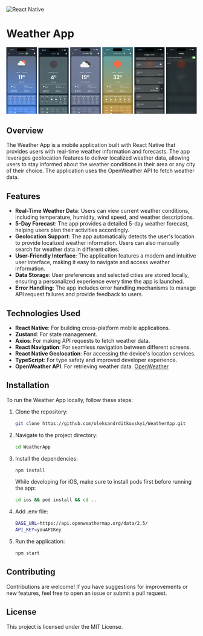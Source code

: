 ![React Native](https://img.shields.io/badge/React_Native-0.77-blue?logo=react)
# Weather App

<p align="center">
  <img src="/src/assets/images/readmeImg/1.png" width="16%">
  <img src="/src/assets/images/readmeImg/recording2.gif" width="16%">
  <img src="/src/assets/images/readmeImg/3.png" width="16%">
  <img src="/src/assets/images/readmeImg/4.png" width="16%">
  <img src="/src/assets/images/readmeImg/5.png" width="16%">
  <img src="/src/assets/images/readmeImg/6.png" width="16%">
</p>

## Overview

The Weather App is a mobile application built with React Native that provides users with real-time weather information and forecasts. The app leverages geolocation features to deliver localized weather data, allowing users to stay informed about the weather conditions in their area or any city of their choice. The application uses the OpenWeather API to fetch weather data.

## Features

- **Real-Time Weather Data**: Users can view current weather conditions, including temperature, humidity, wind speed, and weather descriptions.
- **5-Day Forecast**: The app provides a detailed 5-day weather forecast, helping users plan their activities accordingly.
- **Geolocation Support**: The app automatically detects the user's location to provide localized weather information. Users can also manually search for weather data in different cities.
- **User-Friendly Interface**: The application features a modern and intuitive user interface, making it easy to navigate and access weather information.
- **Data Storage**: User preferences and selected cities are stored locally, ensuring a personalized experience every time the app is launched.
- **Error Handling**: The app includes error handling mechanisms to manage API request failures and provide feedback to users.

## Technologies Used

- **React Native**: For building cross-platform mobile applications.
- **Zustand**: For state management.
- **Axios**: For making API requests to fetch weather data.
- **React Navigation**: For seamless navigation between different screens.
- **React Native Geolocation**: For accessing the device's location services.
- **TypeScript**: For type safety and improved developer experience.
- **OpenWeather API**: For retrieving weather data. <a href="https://openweathermap.org/" target="_blank">OpenWeather</a>

## Installation

To run the Weather App locally, follow these steps:

1. Clone the repository:

   ```bash
   git clone https://github.com/oleksandrditkovskyi/WeatherApp.git
   ```

2. Navigate to the project directory:

   ```bash
   cd WeatherApp
   ```

3. Install the dependencies:

   ```bash
   npm install
   ```
   
   While developing for iOS, make sure to install pods first before running the app:

   ```bash
   cd ios && pod install && cd ..
   ```

4. Add .env file:

   ```bash
   BASE_URL=https://api.openweathermap.org/data/2.5/
   API_KEY=youAPIKey
   ```

4. Run the application:
   ```bash
   npm start
   ```

## Contributing

Contributions are welcome! If you have suggestions for improvements or new features, feel free to open an issue or submit a pull request.

## License

This project is licensed under the MIT License.
